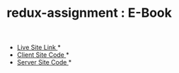 # redux-assignment : E-Book <br /> <br />
* [Live Site Link ](https://e-book-redux.netlify.app/)* <br />
* [Client Site Code ](https://github.com/ripassorker2/redux-assignment)* <br />
* [Server Site Code ](https://github.com/ripassorker2/E-book-server)* <br />

